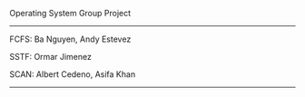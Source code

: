 Operating System Group Project

-----------
FCFS: Ba Nguyen, Andy Estevez

SSTF: Ormar Jimenez

SCAN: Albert Cedeno, Asifa Khan

-----------

